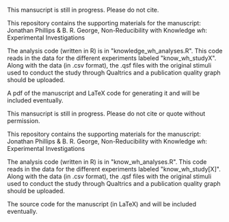 
This mansucript is still in progress. Please do not cite.

This repository contains the supporting materials for the manuscript: Jonathan Phillips & B. R. George, Non-Reducibility with Knowledge *wh*: Experimental Investigations

The analysis code (written in R) is in "knowledge_wh_analyses.R". This code reads in the data for the different experiments labeled "know_wh_studyX". Along with the data (in .csv format), the .qsf files with the original stimuli used to conduct the study through Qualtrics and a publication quality graph should be uploaded. 

A pdf of the manuscript and LaTeX code for generating it and will be included eventually. 

This mansucript is still in progress. Please do not cite or quote without permission.

This repository contains the supporting materials for the manuscript: Jonathan Phillips & B. R. George, Non-Reducibility with Knowledge *wh*: Experimental Investigations

The analysis code (written in R) is in "know_wh_analyses.R". This code reads in the data for the different experiments labeled "know_wh_study[X]". Along with the data (in .csv format), the .qsf files with the original stimuli used to conduct the study through Qualtrics and a publication quality graph should be uploaded.

The source code for the manuscript (in LaTeX) and will be included eventually.

